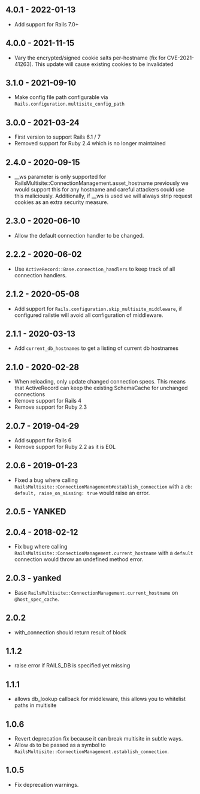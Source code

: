 ## 4.0.1 - 2022-01-13

 * Add support for Rails 7.0+

## 4.0.0 - 2021-11-15

 * Vary the encrypted/signed cookie salts per-hostname (fix for CVE-2021-41263). This update will
   cause existing cookies to be invalidated

## 3.1.0 - 2021-09-10

 * Make config file path configurable via `Rails.configuration.multisite_config_path`

## 3.0.0 - 2021-03-24

 * First version to support Rails 6.1 / 7
 * Removed support for Ruby 2.4 which is no longer maintained

## 2.4.0 - 2020-09-15

 * __ws parameter is only supported for RailsMultisite::ConnectionManagement.asset_hostname
   previously we would support this for any hostname and careful attackers could use this
   maliciously. Additionally, if __ws is used we will always strip request cookies as an
   extra security measure.

## 2.3.0 - 2020-06-10

 * Allow the default connection handler to be changed.

## 2.2.2 - 2020-06-02

 * Use `ActiveRecord::Base.connection_handlers` to keep track of all connection handlers.

## 2.1.2 - 2020-05-08

 * Add support for `Rails.configuration.skip_multisite_middleware`, if configured railstie will avoid
 all configuration of middleware.

## 2.1.1 - 2020-03-13

 * Add `current_db_hostnames` to get a listing of current db hostnames

## 2.1.0 - 2020-02-28

 * When reloading, only update changed connection specs. This means that ActiveRecord can keep the existing SchemaCache for unchanged connections
 * Remove support for Rails 4
 * Remove support for Ruby 2.3

## 2.0.7 - 2019-04-29

 * Add support for Rails 6
 * Remove support for Ruby 2.2 as it is EOL

## 2.0.6 - 2019-01-23

  * Fixed a bug where calling `RailsMultisite::ConnectionManagement#establish_connection`
    with a `db: default, raise_on_missing: true` would raise an error.

## 2.0.5 - YANKED

## 2.0.4 - 2018-02-12

  * Fix bug where calling `RailsMultisite::ConnectionManagement.current_hostname`
    with a `default` connection would throw an undefined method error.

## 2.0.3 - yanked

  * Base `RailsMultisite::ConnectionManagement.current_hostname` on `@host_spec_cache`.

## 2.0.2

  * with_connection should return result of block

## 1.1.2

  * raise error if RAILS_DB is specified yet missing

## 1.1.1

  * allows db_lookup callback for middleware, this allows you to whitelist paths in multisite

## 1.0.6

  * Revert deprecation fix because it can break multisite in subtle ways.
  * Allow `db` to be passed as a symbol to `RailsMultisite::ConnectionManagement.establish_connection`.

## 1.0.5

  * Fix deprecation warnings.
